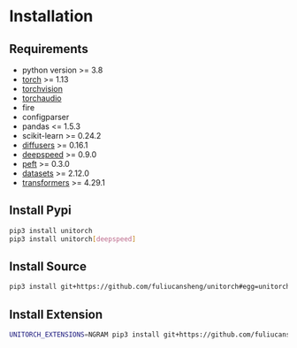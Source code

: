 # Installation

## Requirements

- python version >= 3.8
- [torch](http://pytorch.org/) >= 1.13
- [torchvision](http://pytorch.org/)
- [torchaudio](http://pytorch.org/)
- fire
- configparser
- pandas <= 1.5.3
- scikit-learn >= 0.24.2
- [diffusers](https://github.com/huggingface/diffusers) >= 0.16.1
- [deepspeed](https://github.com/microsoft/deepspeed) >= 0.9.0
- [peft](https://github.com/huggingface/peft) >= 0.3.0
- [datasets](https://github.com/huggingface/datasets) >= 2.12.0
- [transformers](https://github.com/huggingface/transformers) >= 4.29.1


## Install Pypi

```bash
pip3 install unitorch
pip3 install unitorch[deepspeed]
```

## Install Source

```bash
pip3 install git+https://github.com/fuliucansheng/unitorch#egg=unitorch[deepspeed]
```

## Install Extension

```bash
UNITORCH_EXTENSIONS=NGRAM pip3 install git+https://github.com/fuliucansheng/unitorch
```